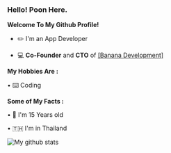 ### **Hello! Poon Here.**

**Welcome To My Github Profile!**
  
  - ✏️ I'm an App Developer
  
  - 💻 **Co-Founder** and **CTO** of [[Banana Development]](https://github.com/Banana-Development)

**My Hobbies Are :**
   
   • ⌨️ Coding
  
**Some of My Facts :**

   • 💩 I'm 15 Years old
   
   • 🇹🇭 I'm in Thailand

   ![My github stats](https://github-readme-stats.vercel.app/api?username=puntawatsub&show_icons=true)
